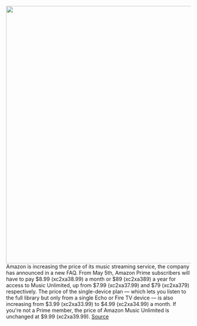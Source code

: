<img src='https://cdn.vox-cdn.com/thumbor/SHLudGJcISSZ8xQJ6b5PsfMiYBc=/0x0:3000x2000/1200x800/filters:focal(1260x760:1740x1240)/cdn.vox-cdn.com/uploads/chorus_image/image/70715637/acastro_190920_1777_amazon_0001.0.0.png' width='700px' /><br/>
Amazon is increasing the price of its music streaming service, the company has announced in a new FAQ. From May 5th, Amazon Prime subscribers will have to pay $8.99 (xc2xa38.99) a month or $89 (xc2xa389) a year for access to Music Unlimited, up from $7.99 (xc2xa37.99) and $79 (xc2xa379) respectively. The price of the single-device plan — which lets you listen to the full library but only from a single Echo or Fire TV device — is also increasing from $3.99 (xc2xa33.99) to $4.99 (xc2xa34.99) a month. If you're not a Prime member, the price of Amazon Music Unlimited is unchanged at $9.99 (xc2xa39.99).
<a href='https://www.theverge.com/2022/4/6/23012898/amazon-music-unlimited-price-increase-prime-usd-gbp'> Source <a/>